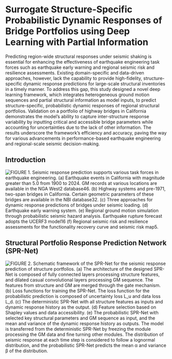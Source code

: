 # **Surrogate Structure-Specific Probabilistic Dynamic Responses of Bridge Portfolios using Deep Learning with Partial Information**

Predicting region-wide structural responses under seismic shaking is essential for enhancing the effectiveness of earthquake engineering task forces such as earthquake early warning and regional seismic risk and resilience assessments. Existing domain-specific and data-driven approaches, however, lack the capability to provide high-fidelity, structure-specific dynamic response predictions for large-scale structural inventories in a timely manner. To address this gap, this study designed a novel deep learning framework, which integrates heterogeneous ground motion sequences and partial structural information as model inputs, to predict structure-specific, probabilistic dynamic responses of regional structural portfolios. Validation on a portfolio of highway bridges in California demonstrates the model’s ability to capture inter-structure response variability by inputting critical and accessible bridge parameters while accounting for uncertainties due to the lack of other information. The results underscore the framework’s efficiency and accuracy, paving the way for various advancements in performance-based earthquake engineering and regional-scale seismic decision-making.

## Introduction
![FIGURE 1. Seismic response prediction supports various task forces in earthquake engineering. (a) Earthquake events in California with magnitude greater than 5.0 from 1900 to 2024. GM records at various locations are available in the NGA West2 database46. (b) Highway systems and pre-1971, two-span bridges in California. Certain geometric parameters of these bridges are available in the NBI database32. (c) Three approaches for dynamic response predictions of bridges under seismic loading. (d) Earthquake early warning system. (e) Regional ground motion simulation through probabilistic seismic hazard analysis. Earthquake rupture forecast adopts the UCERF3 model16 (f) Regional seismic risk and resilience assessments for the functionality recovery curve and seismic risk map5.](https://github.com/Ning-Civil/SPR-Net/blob/main/data/figure_1.png)

## Structural Portfolio Response Prediction Network (SPR-Net)
![FIGURE 2. Schematic framework of the SPR-Net for the seismic response prediction of structure portfolios. (a) The architecture of the designed SPR-Net is composed of fully connected layers processing structure features, and dilated casual convolutional layers processing GM sequence. The features from structure and GM are merged through the gate mechanism. (b) Loss functions for training the SPR-Net. The loss function for the probabilistic prediction is composed of uncertainty loss L_u and data loss L_d. (c) The deterministic SPR-Net with all structure features as inputs and dynamic response history as the output. (d) Feature selection based on Shapley values and data accessibility. (e) The probabilistic SPR-Net with selected key structural parameters and GM sequence as input, and the mean and variance of the dynamic response history as outputs. The model is transferred from the deterministic SPR-Net by freezing the module processing the GM data and fine turning other modules. The distribution of seismic response at each time step is considered to follow a lognormal distribution, and the probabilistic SPR-Net predicts the mean α and variance β of the distribution. ](https://github.com/Ning-Civil/SPR-Net/blob/main/data/figure_2.png)
